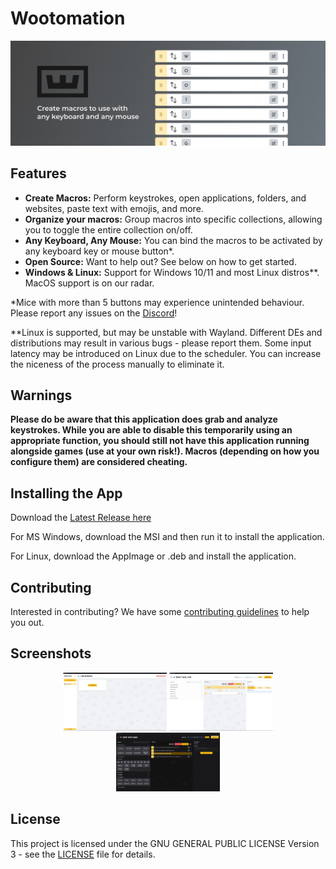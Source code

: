 # Wootomation

<p align="center">
  <img alt="Wootomation* – Create macros to use with any keyboard and any mouse" src=".github/assets/app-hero-banner.jpg">
</p>

## Features

- **Create Macros:** Perform keystrokes, open applications, folders, and websites, paste text with emojis, and more.
- **Organize your macros:** Group macros into specific collections, allowing you to toggle the entire collection on/off.
- **Any Keyboard, Any Mouse:** You can bind the macros to be activated by any keyboard key or mouse button*.
- **Open Source:** Want to help out? See below on how to get started.
- **Windows & Linux:** Support for Windows 10/11 and most Linux distros**. MacOS support is on our radar.

*Mice with more than 5 buttons may experience unintended behaviour. Please report any issues on the [Discord](https://discord.gg/wooting)!

**Linux is supported, but may be unstable with Wayland. Different DEs and distributions may result in various bugs - please report them. Some input latency may be introduced on Linux due to the scheduler. You can increase the niceness of the process manually to eliminate it.

## Warnings

**Please do be aware that this application does grab and analyze keystrokes. While you are able to disable this temporarily using an appropriate function, you should still not have this application running alongside games (use at your own risk!). Macros (depending on how you configure them) are considered cheating.**

## Installing the App

Download the [Latest Release here](https://github.com/WootingKb/wooting-macros/releases/latest)

For MS Windows, download the MSI and then run it to install the application.

For Linux, download the AppImage or .deb and install the application.

## Contributing

Interested in contributing? We have some [contributing guidelines](./CONTRIBUTING.md) to help you out.

## Screenshots

<p align="center">
  <img width="33%" alt="Initial view of the application" src=".github/assets/1.png">
  <img width="33%" alt="View of creating a macro" src=".github/assets/2.png">
  <img width="33%" alt="An example macro that opens up several applications and a website" src=".github/assets/5.png">
</p>

## License

This project is licensed under the GNU GENERAL PUBLIC LICENSE Version 3 - see the [LICENSE](LICENSE) file for details.
